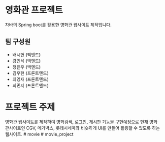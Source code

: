 # 영화관 프로젝트
자바의 Spring boot를 활용한 영화관 웹사이트 제작입니다.

## 팀 구성원
- 배시현 (백엔드)
- 강인석 (백엔드)
- 정은우 (백엔드)
- 김우현 (프론트엔드)
- 최영재 (프론트엔드)
- 최민지 (프론트엔드)


# 프로젝트 주제
영화관 웹사이트를 제작하여 영화검색, 로그인, 게시판 기능을 구현예정으로 현재 영화관사이트인 CGV, 메가박스, 롯데시네마와 비슷하게 UI를 만들어 활용할 수 있도록 하는 웹사이트.
#   m o v i e 
 
 
#   m o v i e _ p r o j e c t  
 